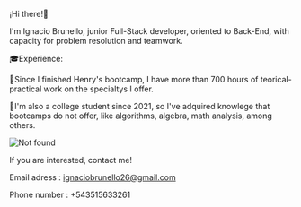 ¡Hi there!👋

I'm Ignacio Brunello, junior Full-Stack developer, oriented to Back-End, with capacity for problem resolution and teamwork.

🎓Experience:

🔹Since I finished Henry's bootcamp, I have more than 700 hours of teorical-practical work on the specialtys I offer.

🔹I'm also a college student since 2021, so I've adquired knowlege that bootcamps do not offer, like algorithms, algebra, math analysis, among others.

<img src="https://res.cloudinary.com/practicaldev/image/fetch/s--BxQ7CA2Z--/c_imagga_scale,f_auto,fl_progressive,h_420,q_auto,w_1000/https://dev-to-uploads.s3.amazonaws.com/i/grki97glctbmjydzqejw.png" alt="Not found"/>

If you are interested, contact me!

Email adress : ignaciobrunello26@gmail.com

Phone number : +543515633261
